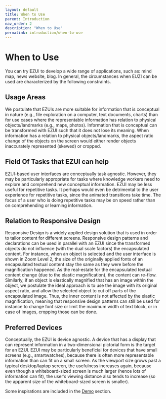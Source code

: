 ```yaml
---
layout: default
title: When to Use
parent: Introduction
nav_order: 2
description: "When to Use"
permalink: introduction/when-to-use
---
```


# When to Use

You can try EZUI to develop a wide range of applications, such as: mind map, news website, blog. In general, the circumstances when EUZI can be used are characterized by the following constraints.

## Usage Areas

We postulate that EZUIs are more suitable for information that is conceptual in nature (e.g., file exploration on a computer, text documents, charts) than for use cases where the representable information has relation to physical objects/landmarks (e.g., maps, photos). Information that is conceptual can be transformed with EZUI such that it does not lose its meaning. When information has a relation to physical objects/landmarks, the aspect ratio change of the objects on the screen would either render objects inaccurately represented (skewed) or cropped.

## Field Of Tasks that EZUI can help

EZUI-based user interfaces are conceptually task agnostic. However, they may be particularly appropriate for tasks where knowledge workers need to explore and comprehend new conceptual information. EZUI may be less useful for repetitive tasks. It perhaps would even be detrimental to the user experience for repetitive tasks, since the animated transitions take time. The focus of a user who is doing repetitive tasks may be on speed rather than on comprehending or learning information.

## Relation to Responsive Design

Responsive Design is a widely applied design solution that is used in order to tailor content for different screens. Responsive design patterns and declarations can be used in parallel with an EZUI since the transformed objects do not influence (with the dual scale factors) the encapsulated content. For instance, when an object is selected and the user interface is shown in Zoom Level 2, the size of the originally applied fonts of an encapsulated textual content stay the same as they were before the magnification happened. As the real-estate for the encapsulated textual content change (due to the elastic magnification), the content can re-flow. Similarly, if an object is elastically magnified that has an image within the object, we postulate the ideal approach is to use the image with its original aspect ratio, and allow the selected object to cut off parts of the encapsulated image. Thus, the inner content is not affected by the elastic magnification, meaning that responsive design patterns can still be used for instance to change font size or limit the maximum width of text block, or in case of images, cropping those can be done.

## Preferred Devices

Conceptually, the EZUI is device agnostic. A device that has a display that can represent information in a two-dimensional pictorial form is the target for an EZUI. EZUI may be particularly beneficial for devices that have small screens (e.g., smartwatches), because there is often more representable information than can fit on a small screen. As the viewport size grows past a typical desktop/laptop screen, the usefulness increases again, because even though a whiteboard-sized screen is much larger (hence lots of information can fit), the user’s viewing distance also tends to increase (so the apparent size of the whiteboard-sized screen is smaller).

Some inspirations are included in the [Demo](https://github.com/linecept/ezui/demo) section.
